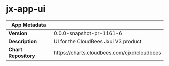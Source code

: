 # jx-app-ui

|App Metadata||
|---|---|
| **Version** | 0.0.0-snapshot-pr-1161-6 |
| **Description** | UI for the CloudBees Jxui V3 product |
| **Chart Repository** | https://charts.cloudbees.com/cjxd/cloudbees |
